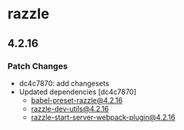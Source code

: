 # razzle

## 4.2.16

### Patch Changes

- dc4c7870: add changesets
- Updated dependencies [dc4c7870]
  - babel-preset-razzle@4.2.16
  - razzle-dev-utils@4.2.16
  - razzle-start-server-webpack-plugin@4.2.16
